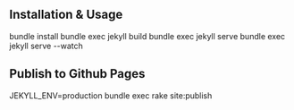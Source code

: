 ## Installation & Usage

bundle install
bundle exec jekyll build
bundle exec jekyll serve
bundle exec jekyll serve --watch


## Publish to Github Pages

JEKYLL_ENV=production bundle exec rake site:publish

